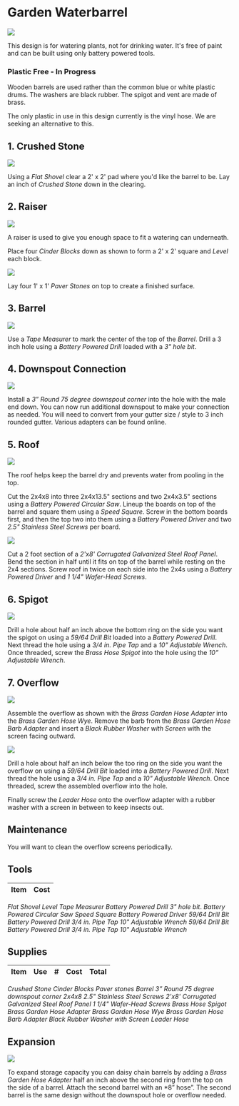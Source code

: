 # Garden Waterbarrel
![](svgs/00.svg)

This design is for watering plants, not for drinking water. It's free of paint and can be built using only battery powered tools.

### Plastic Free - In Progress
Wooden barrels are used rather than the common blue or white plastic drums. The washers are black rubber. The spigot and vent are made of brass.

The only plastic in use in this design currently is the vinyl hose. We are seeking an alternative to this.

## 1. Crushed Stone
![](svgs/01.svg)

Using a *Flat Shovel* clear a 2' x 2' pad where you'd like the barrel to be. Lay an inch of *Crushed Stone* down in the clearing.

## 2. Raiser
![](svgs/02.svg)

A raiser is used to give you enough space to fit a watering can underneath.

Place four *Cinder Blocks* down as shown to form a 2' x 2' square and *Level* each block.

![](svgs/02b.svg)

Lay four 1' x 1' *Paver Stones* on top to create a finished surface. 

## 3. Barrel
![](svgs/03b.svg)

Use a *Tape Measurer* to mark the center of the top of the *Barrel*. Drill a 3 inch hole using a *Battery Powered Drill* loaded with a *3" hole bit*.

## 4. Downspout Connection
![](svgs/04.svg)

Install a *3” Round 75 degree downspout corner* into the hole with the male end down. You can now run additional downspout to make your connection as needed. You will need to convert from your gutter size / style to 3 inch rounded gutter. Various adapters can be found online.

## 5. Roof
![](svgs/05.svg)

The roof helps keep the barrel dry and prevents water from pooling in the top.

Cut the 2x4x8 into three 2x4x13.5" sections and two 2x4x3.5" sections using a *Battery Powered Circular Saw*. Lineup the boards on top of the barrel and square them using a *Speed Square*. Screw in the bottom boards first, and then the top two into them using a *Battery Powered Driver* and two *2.5" Stainless Steel Screws* per board.

![](svgs/05b.svg)

Cut a 2 foot section of a *2'x8' Corrugated Galvanized Steel Roof Panel*. Bend the section in half until it fits on top of the barrel while resting on the 2x4 sections. Screw roof in twice on each side into the 2x4s using a *Battery Powered Driver* and *1 1/4" Wafer-Head Screws*.

## 6. Spigot
![](svgs/06.svg)

Drill a hole about half an inch above the bottom ring on the side you want the spigot on using a *59/64 Drill Bit* loaded into a *Battery Powered Drill*. Next thread the hole using a *3/4 in. Pipe Tap* and a *10" Adjustable Wrench*. Once threaded, screw the *Brass Hose Spigot* into the hole using the *10” Adjustable Wrench*.

## 7. Overflow
![](svgs/07b.svg)

Assemble the overflow as shown with the *Brass Garden Hose Adapter* into the *Brass Garden Hose Wye*. Remove the barb from the *Brass Garden Hose Barb Adapter* and insert a *Black Rubber Washer with Screen* with the screen facing outward.

![](svgs/07.svg)

Drill a hole about half an inch below the too ring on the side you want the overflow on using a *59/64 Drill Bit* loaded into a *Battery Powered Drill*. Next thread the hole using a *3/4 in. Pipe Tap* and a *10" Adjustable Wrench*. Once threaded, screw the assembled overflow into the hole.

Finally screw the *Leader Hose* onto the overflow adapter with a rubber washer with a screen in between to keep insects out.

## Maintenance

You will want to clean the overflow screens periodically.

## Tools

| Item | Cost |
|---|---|

*Flat Shovel*
*Level*
*Tape Measurer*
*Battery Powered Drill*
*3" hole bit*.
*Battery Powered Circular Saw*
*Speed Square*
*Battery Powered Driver*
*59/64 Drill Bit*
*Battery Powered Drill*
*3/4 in. Pipe Tap*
*10" Adjustable Wrench*
*59/64 Drill Bit*
*Battery Powered Drill*
*3/4 in. Pipe Tap*
*10" Adjustable Wrench*


## Supplies

| Item | Use | # | Cost | Total |
|---|---|---|---|---|


*Crushed Stone*
*Cinder Blocks*
*Paver stones*
*Barrel*
*3” Round 75 degree downspout corner*
*2x4x8*
*2.5" Stainless Steel Screws*
*2'x8' Corrugated Galvanized Steel Roof Panel*
*1 1/4" Wafer-Head Screws*
*Brass Hose Spigot*
*Brass Garden Hose Adapter*
*Brass Garden Hose Wye*
*Brass Garden Hose Barb Adapter*
*Black Rubber Washer with Screen*
*Leader Hose*

## Expansion

![](svgs/08.svg)

To expand storage capacity you can daisy chain barrels by adding a *Brass Garden Hose Adapter* half an inch above the second ring from the top on the side of a barrel. Attach the second barrel with an *8” hose”. The second barrel is the same design without the downspout hole or overflow needed.